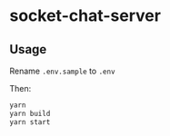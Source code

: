 # socket-chat-server

## Usage

Rename `.env.sample` to `.env`

Then:

```bash
yarn
yarn build
yarn start
```
